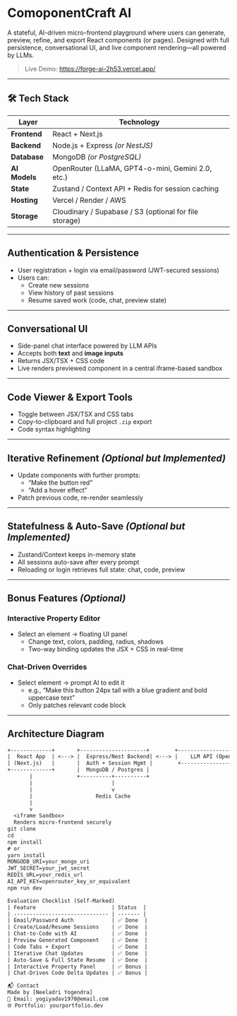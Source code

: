 # ComoponentCraft AI

A stateful, AI-driven micro-frontend playground where users can generate, preview, refine, and export React components (or pages). Designed with full persistence, conversational UI, and live component rendering—all powered by LLMs.

>  Live Demo: https://forge-ai-2h53.vercel.app/  

---

## 🛠 Tech Stack

| Layer        | Technology |
|--------------|------------|
| **Frontend** | React + Next.js |
| **Backend**  | Node.js + Express *(or NestJS)* |
| **Database** | MongoDB *(or PostgreSQL)* |
| **AI Models**| OpenRouter (LLaMA, GPT4-o-mini, Gemini 2.0, etc.) |
| **State**    | Zustand / Context API + Redis for session caching |
| **Hosting**  | Vercel / Render / AWS |
| **Storage**  | Cloudinary / Supabase / S3 (optional for file storage) |

---

## Authentication & Persistence

- User registration + login via email/password (JWT-secured sessions)
- Users can:
  - Create new sessions
  - View history of past sessions
  - Resume saved work (code, chat, preview state)

---

##  Conversational UI

- Side-panel chat interface powered by LLM APIs
- Accepts both **text** and **image inputs**
- Returns JSX/TSX + CSS code
- Live renders previewed component in a central iframe-based sandbox

---

##  Code Viewer & Export Tools

- Toggle between JSX/TSX and CSS tabs
- Copy-to-clipboard and full project `.zip` export
- Code syntax highlighting

---

##  Iterative Refinement *(Optional but Implemented)*

- Update components with further prompts:
  - “Make the button red”
  - “Add a hover effect”
- Patch previous code, re-render seamlessly

---

##  Statefulness & Auto-Save *(Optional but Implemented)*

- Zustand/Context keeps in-memory state
- All sessions auto-save after every prompt
- Reloading or login retrieves full state: chat, code, preview

---

##  Bonus Features *(Optional)*

###  Interactive Property Editor

- Select an element → floating UI panel
  - Change text, colors, padding, radius, shadows
  - Two-way binding updates the JSX + CSS in real-time

###  Chat-Driven Overrides

- Select element → prompt AI to edit it
  - e.g., “Make this button 24px tall with a blue gradient and bold uppercase text”
  - Only patches relevant code block

---

##  Architecture Diagram

```txt
+-------------+       +---------------------+        +---------------------+
|  React App  | <---> |  Express/Nest Backend| <---> |    LLM API (OpenRouter) |
| (Next.js)   |       |  Auth + Session Mgmt |        +---------------------+
+-------------+       |  MongoDB / Postgres |
       |              +----------+----------+
       |                         |
       |                         v
       |                    Redis Cache
       |
       v
  <iframe Sandbox>
  Renders micro-frontend securely
git clone 
cd
npm install
# or
yarn install
MONGODB_URI=your_mongo_uri
JWT_SECRET=your_jwt_secret
REDIS_URL=your_redis_url
AI_API_KEY=openrouter_key_or_equivalent
npm run dev

Evaluation Checklist (Self-Marked)
| Feature                        | Status  |
| ------------------------------ | ------- |
| Email/Password Auth            | ✅ Done  |
| Create/Load/Resume Sessions    | ✅ Done  |
| Chat-to-Code with AI           | ✅ Done  |
| Preview Generated Component    | ✅ Done  |
| Code Tabs + Export             | ✅ Done  |
| Iterative Chat Updates         | ✅ Done  |
| Auto-Save & Full State Resume  | ✅ Done  |
| Interactive Property Panel     | ✅ Bonus |
| Chat-Driven Code Delta Updates | ✅ Bonus |

📬 Contact
Made by [Neeladri Yogendra]
📧 Email: yogiyadav1970@email.com
🌐 Portfolio: yourportfolio.dev

